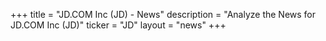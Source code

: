 +++
title = "JD.COM Inc (JD) - News"
description = "Analyze the News for JD.COM Inc (JD)"
ticker = "JD"
layout = "news"
+++

